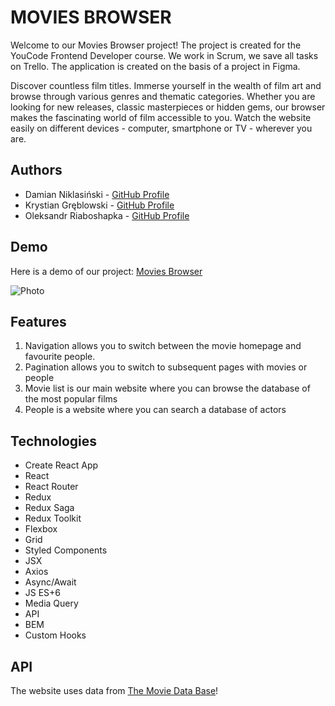 # MOVIES BROWSER

Welcome to our Movies Browser project! The project is created for the YouCode Frontend Developer course. We work in Scrum, we save all tasks on Trello. The application is created on the basis of a project in Figma.

Discover countless film titles. Immerse yourself in the wealth of film art and browse through various genres and thematic categories. Whether you are looking for new releases, classic masterpieces or hidden gems, our browser makes the fascinating world of film accessible to you. Watch the website easily on different devices - computer, smartphone or TV - wherever you are.

## Authors

- Damian Niklasiński - [GitHub Profile](https://github.com/Damian-Niklasinski)
- Krystian Gręblowski - [GitHub Profile](https://github.com/KrystianGreblowski)
- Oleksandr Riaboshapka - [GitHub Profile](https://github.com/Alekzann)

## Demo

Here is a demo of our project:
[Movies Browser](https://krystiangreblowski.github.io/movies-browser/#/movies/main)

![Photo](https://media3.giphy.com/media/v1.Y2lkPTc5MGI3NjExMzM0ajU3aHYwMjlnZHd3bjBmc2k3ZjF0enZlbWdqNGVxeWtscWJkbiZlcD12MV9pbnRlcm5hbF9naWZfYnlfaWQmY3Q9Zw/0JvIuXLGuIc0uxb7sc/giphy.gif)

## Features

1. Navigation allows you to switch between the movie homepage and favourite people.
2. Pagination allows you to switch to subsequent pages with movies or people
3. Movie list is our main website where you can browse the database of the most popular films
4. People is a website where you can search a database of actors

## Technologies

- Create React App
- React
- React Router
- Redux
- Redux Saga
- Redux Toolkit
- Flexbox
- Grid
- Styled Components
- JSX
- Axios
- Async/Await
- JS ES+6
- Media Query
- API
- BEM
- Custom Hooks

## API

The website uses data from [The Movie Data Base](https://developer.themoviedb.org/)!
